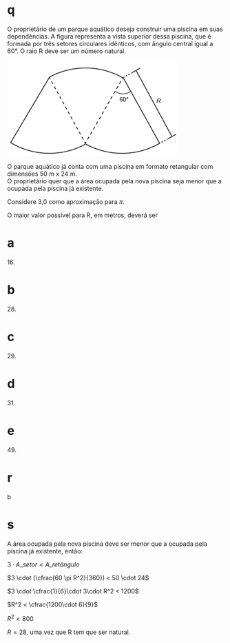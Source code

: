 # q
O proprietário de um parque aquático deseja construir uma piscina em suas dependências. A figura representa a vista superior dessa piscina, que é formada por três setores circulares idênticos, com ângulo central igual a 60°. O raio R deve ser um número natural.

![](7a9082f1-5ee3-0557-326e-64b5bcd0bd3b.png)

O parque aquático já conta com uma piscina em formato retangular com dimensões 50 m x 24 m.\
O proprietário quer que a área ocupada pela nova piscina seja menor que a ocupada pela piscina já existente.

Considere 3,0 como aproximação para $\pi$.

O maior valor possível para R, em metros, deverá ser

# a
16\.

# b
28\.

# c
29\.

# d
31\.

# e
49\.

# r
b

# s
A área ocupada pela nova piscina deve ser menor que a ocupada pela piscina já existente, então:

$3 \cdot A\_{setor} < A\_{retângulo}$

$3 \cdot (\cfrac{60 \pi R^2}{360}) < 50 \cdot 24$

$3 \cdot \cfrac{1}{6}\cdot 3\cdot R^2 < 1200$

$R^2 < \cfrac{1200\cdot 6}{9}$

$R^2 < 800$

$R = 28$, uma vez que R tem que ser natural.

 

